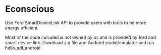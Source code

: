 # Econscious
Use Ford SmartDeviceLink API to provide users with tools to be more energy efficient.

Most of the code included is not owned by us and is provided by ford and smart device link.
Download zip file and Android studio/emulator and run hello_sdl_android
